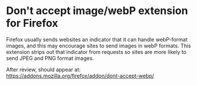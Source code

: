 # Don't accept image/webP extension for Firefox

Firefox usually sends websites an indicator that it can handle webP-format images, and this may encourage sites to send images in webP formats. This extension strips out that indicator from requests so sites are more likely to send JPEG and PNG format images.

After review, should appear at: https://addons.mozilla.org/firefox/addon/dont-accept-webp/
